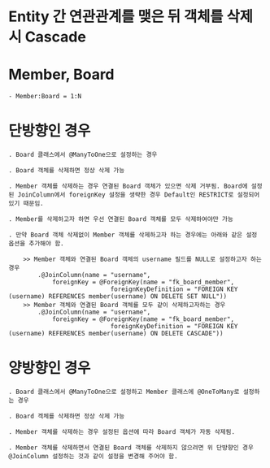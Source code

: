 # Entity 간 연관관계를 맺은 뒤 객체를 삭제 시 Cascade

# Member, Board

	- Member:Board = 1:N

# 단방향인 경우

	. Board 클래스에서 @ManyToOne으로 설정하는 경우
  
	. Board 객체를 삭제하면 정상 삭제 가능
	
	. Member 객체를 삭제하는 경우 연결된 Board 객체가 있으면 삭제 거부됨. Board에 설정된 JoinColumn에서 foreignKey 설정을 생략한 경우 Default인 RESTRICT로 설정되어 있기 때문임.
  
	. Member를 삭제하고자 하면 우선 연결된 Board 객체를 모두 삭제하여야만 가능

	. 만약 Board 객체 삭제없이 Member 객체를 삭제하고자 하는 경우에는 아래와 같은 설정 옵션을 추가해야 함.

 		>> Member 객체와 연결된 Board 객체의 username 필드를 NULL로 설정하고자 하는 경우
			.@JoinColumn(name = "username",
   				foreignKey = @ForeignKey(name = "fk_board_member",
       							foreignKeyDefinition = "FOREIGN KEY (username) REFERENCES member(username) ON DELETE SET NULL"))
  		>> Member 객체와 연결된 Board 객체를 모두 같이 삭제하고자하는 경우
			.@JoinColumn(name = "username",
   				foreignKey = @ForeignKey(name = "fk_board_member",
       							foreignKeyDefinition = "FOREIGN KEY (username) REFERENCES member(username) ON DELETE CASCADE"))
	
# 양방향인 경우 

	. Board 클래스에서 @ManyToOne으로 설정하고 Member 클래스에 @OneToMany로 설정하는 경우
  
	. Board 겍체를 삭제하면 정상 삭제 가능
	
	. Member 객체를 삭제하는 경우 설정된 옵션에 따라 Board 객체가 자동 삭제됨.
  
	. Member 객체를 삭제하면서 연결된 Board 객체를 삭제하지 않으려면 위 단방향인 경우 @JoinColumn 설정하는 것과 같이 설정을 변경해 주어야 함.
